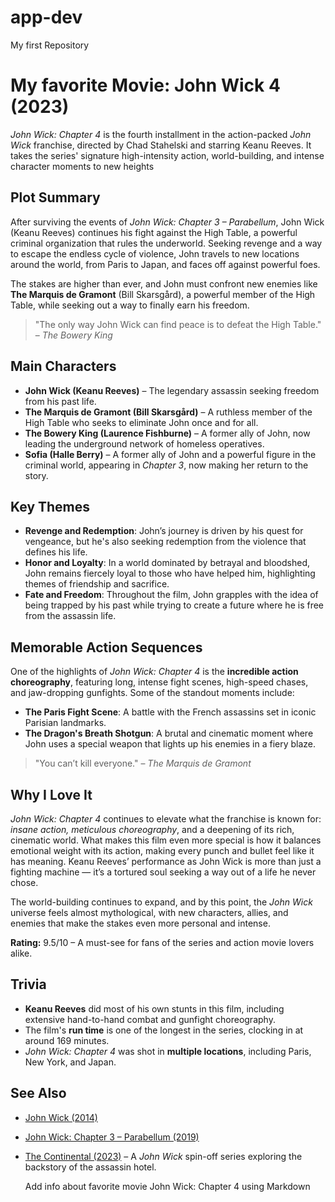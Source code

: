 # app-dev
My first Repository

# My favorite Movie: John Wick 4 (2023)
*John Wick: Chapter 4* is the fourth installment in the action-packed *John Wick* franchise, directed by Chad Stahelski and starring Keanu Reeves. It takes the series' signature high-intensity action, world-building, and intense character moments to new heights

## Plot Summary

After surviving the events of *John Wick: Chapter 3 – Parabellum*, John Wick (Keanu Reeves) continues his fight against the High Table, a powerful criminal organization that rules the underworld. Seeking revenge and a way to escape the endless cycle of violence, John travels to new locations around the world, from Paris to Japan, and faces off against powerful foes.

The stakes are higher than ever, and John must confront new enemies like **The Marquis de Gramont** (Bill Skarsgård), a powerful member of the High Table, while seeking out a way to finally earn his freedom.

> "The only way John Wick can find peace is to defeat the High Table." – *The Bowery King*

## Main Characters

- **John Wick (Keanu Reeves)** – The legendary assassin seeking freedom from his past life.
- **The Marquis de Gramont (Bill Skarsgård)** – A ruthless member of the High Table who seeks to eliminate John once and for all.
- **The Bowery King (Laurence Fishburne)** – A former ally of John, now leading the underground network of homeless operatives.
- **Sofia (Halle Berry)** – A former ally of John and a powerful figure in the criminal world, appearing in *Chapter 3*, now making her return to the story.

## Key Themes

- **Revenge and Redemption**: John’s journey is driven by his quest for vengeance, but he's also seeking redemption from the violence that defines his life.
- **Honor and Loyalty**: In a world dominated by betrayal and bloodshed, John remains fiercely loyal to those who have helped him, highlighting themes of friendship and sacrifice.
- **Fate and Freedom**: Throughout the film, John grapples with the idea of being trapped by his past while trying to create a future where he is free from the assassin life.

## Memorable Action Sequences

One of the highlights of *John Wick: Chapter 4* is the **incredible action choreography**, featuring long, intense fight scenes, high-speed chases, and jaw-dropping gunfights. Some of the standout moments include:

- **The Paris Fight Scene**: A battle with the French assassins set in iconic Parisian landmarks.
- **The Dragon's Breath Shotgun**: A brutal and cinematic moment where John uses a special weapon that lights up his enemies in a fiery blaze.

> "You can’t kill everyone." – *The Marquis de Gramont*

## Why I Love It

*John Wick: Chapter 4* continues to elevate what the franchise is known for: *insane action, meticulous choreography*, and a deepening of its rich, cinematic world. What makes this film even more special is how it balances emotional weight with its action, making every punch and bullet feel like it has meaning. Keanu Reeves’ performance as John Wick is more than just a fighting machine — it’s a tortured soul seeking a way out of a life he never chose.

The world-building continues to expand, and by this point, the *John Wick* universe feels almost mythological, with new characters, allies, and enemies that make the stakes even more personal and intense.


**Rating:** 9.5/10 – A must-see for fans of the series and action movie lovers alike.


## Trivia

- **Keanu Reeves** did most of his own stunts in this film, including extensive hand-to-hand combat and gunfight choreography.
- The film's **run time** is one of the longest in the series, clocking in at around 169 minutes.
- *John Wick: Chapter 4* was shot in **multiple locations**, including Paris, New York, and Japan.


## See Also

- [John Wick (2014)](https://www.imdb.com/title/tt2911666/)
- [John Wick: Chapter 3 – Parabellum (2019)](https://www.imdb.com/title/tt8649568/)
- [The Continental (2023)](https://www.imdb.com/title/tt10155662/) – A *John Wick* spin-off series exploring the backstory of the assassin hotel.

  Add info about favorite movie John Wick: Chapter 4 using Markdown
